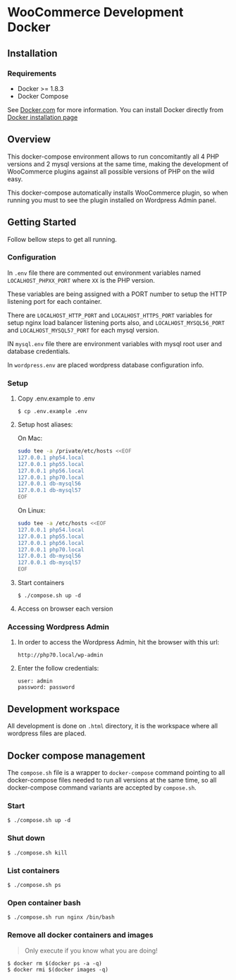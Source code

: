 # WooCommerce Development Docker

## Installation

### Requirements

* Docker >= 1.8.3
* Docker Compose

See [Docker.com](https://www.docker.com/products/docker) for more information. You can install Docker directly from [Docker installation page](https://docs.docker.com/engine/installation/)

## Overview

This docker-compose environment allows to run concomitantly all 4 PHP versions and 2 mysql versions at the same time, making the development of WooCommerce plugins against all possible versions of PHP on the wild easy.

This docker-compose automatically installs WooCommerce plugin, so when running you must to see the plugin installed on Wordpress Admin panel.

## Getting Started

Follow bellow steps to get all running.

### Configuration

In `.env` file there are commented out environment variables named `LOCALHOST_PHPXX_PORT` where `XX` is the PHP version. 

These variables are being assigned with a PORT number to setup the HTTP listening port for each container. 

There are `LOCALHOST_HTTP_PORT` and `LOCALHOST_HTTPS_PORT` variables for setup nginx load balancer listening ports also, and `LOCALHOST_MYSQL56_PORT` and `LOCALHOST_MYSQL57_PORT` for each mysql version.

IN `mysql.env` file there are environment variables with mysql root user and database credentials.

In `wordpress.env` are placed wordpress database configuration info.

### Setup

1. Copy .env.example to .env

    `$ cp .env.example .env`

2. Setup host aliases:

    On Mac: 

    ```sh
    sudo tee -a /private/etc/hosts <<EOF 
    127.0.0.1 php54.local
    127.0.0.1 php55.local
    127.0.0.1 php56.local
    127.0.0.1 php70.local
    127.0.0.1 db-mysql56
    127.0.0.1 db-mysql57
    EOF
    ```

    On Linux: 

    ```sh
    sudo tee -a /etc/hosts <<EOF 
    127.0.0.1 php54.local
    127.0.0.1 php55.local
    127.0.0.1 php56.local
    127.0.0.1 php70.local
    127.0.0.1 db-mysql56
    127.0.0.1 db-mysql57
    EOF
    ```

3. Start containers

    `$ ./compose.sh up -d`


4. Access on browser each version

### Accessing Wordpress Admin

1. In order to access the Wordpress Admin, hit the browser with this url:

    `http://php70.local/wp-admin`

2. Enter the follow credentials:
  
    ```
    user: admin
    password: password
    ```

## Development workspace

All development is done on `.html` directory, it is the workspace where all wordpress files are placed.

## Docker compose management

The `compose.sh` file is a wrapper to `docker-compose` command pointing to all docker-compose files needed to run all versions at the same time, so all docker-compose command variants are accepted by `compose.sh`.

### Start
`$ ./compose.sh up -d`

### Shut down
`$ ./compose.sh kill`

### List containers
`$ ./compose.sh ps`

### Open container bash
`$ ./compose.sh run nginx /bin/bash`

### Remove all docker containers and images
> Only execute if you know what you are doing!

`$ docker rm $(docker ps -a -q)`   
`$ docker rmi $(docker images -q)`
